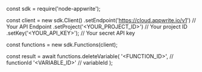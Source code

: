 const sdk = require('node-appwrite');

const client = new sdk.Client()
    .setEndpoint('https://cloud.appwrite.io/v1') // Your API Endpoint
    .setProject('&lt;YOUR_PROJECT_ID&gt;') // Your project ID
    .setKey('&lt;YOUR_API_KEY&gt;'); // Your secret API key

const functions = new sdk.Functions(client);

const result = await functions.deleteVariable(
    '<FUNCTION_ID>', // functionId
    '<VARIABLE_ID>' // variableId
);
